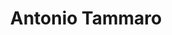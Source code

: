 ---
layout: landing
title: Antonio Tammaro
excerpt: >
  Software Developer, Computer Vision and Graphics Enthusiast, Minimalist, Traveler, Dioscoverer 
permalink: /home.html

article_header:
  actions:
    - text: CV
      type: error
      url: /cv
    - text: projects
      type: outline-info
      url: /projects
  height: 100vh
  theme: dark
  background_color: "#111"
  background_image:
    gradient: "linear-gradient(rgba(240, 0, 150, .4), rgba(104, 0, 208 , .4))"
    src: /assets/images/neonBN.jpg
data:
  sections:
    - title: Fully Responsive
      excerpt: This theme will look great on any device, no matter the size!
      theme: dark
      image:
        src: /screenshots/TeXt-responsive.png
      background_color: "#515151"
    - title: Super Customizable
      excerpt: Everything from the menus, sidebars, comments, and more can be configured or set with YAML Front Matter.
      actions:
        - text: See Examples
          url: /samples.html
        - text: Learn More
          url: /docs/en/configuration
      image:
        src: /screenshots/TeXt-layouts.png
        is_row: true
        full_width: true
        style: "max-width: 1200px;"
    - title: Skins
      excerpt: TeXt has 6 built-in skins, you can also set up your own skin.
      image:
        src: /screenshots/TeXt-skins.png
        is_row: true
        full_width: true
        style: "max-width: 1000px;"
    - title: Enhanced User Experience
      children:
        - title: Additional styles
          excerpt: TeXt offer some CSS classes for your page, including alert, tag, image, button, etc.
          actions:
            - text: Learn More
              url: /docs/en/additional-styles
        - title: Extensions
          excerpt: Adding audios, videos, slides and demos to your page.
          actions:
            - text: Learn More
              url: /docs/en/extensions
        - title: Markdown Enhancements
          excerpt: Using Mathjax, Mermaid and Charts in your page.
          actions:
            - text: Learn More
              url: /docs/en/markdown-enhancements
    - title: 100% Free
      theme: dark
      excerpt: Free to use however you want under the MIT License. Clone it, fork it, customize it, whatever!
      actions:
        - text: '<i class="fab fa-github"></i> GitHub'
          url: https://github.com/kitian616/jekyll-TeXt-theme
      background_color: "#515151"
    - title: Tip Me
      children:
        - title: 'WeChat <i class="fas fa-arrow-down"></i>'
          image:
            src: /docs/assets/images/tip_wechat.jpg
            style: "max-width: 200px; max-height: 200px"
            is_row: true
        - title: 'Alipay <i class="fas fa-arrow-down"></i>'
          image:
            src: /docs/assets/images/tip_alipay.jpg
            style: "max-width: 200px; max-height: 200px"
            is_row: true
        - title: 'PayPal <i class="fas fa-arrow-down"></i>'
          image:
            src: /docs/assets/images/tip_paypal.jpg
            url: https://www.paypal.me/kitian616
            style: "max-width: 200px; max-height: 200px"
            is_row: true
---